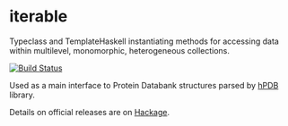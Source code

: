 iterable
========
Typeclass and TemplateHaskell instantiating methods for accessing data within multilevel,
monomorphic, heterogeneous collections.

[![Build Status](https://api.travis-ci.org/mgajda/iterable.png?branch=master)](https://www.travis-ci.org/mgajda/iterable)

Used as a main interface to Protein Databank structures parsed by [hPDB](http://hackage.haskell.org/package/hPDB) library.

Details on official releases are on [Hackage](http://hackage.haskell.org/package/iterable).
